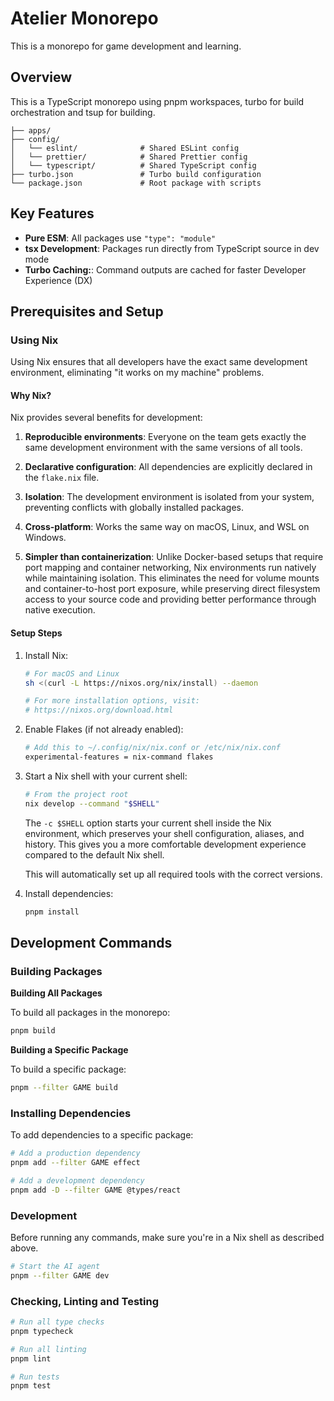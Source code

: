 
# Atelier Monorepo

This is a monorepo for game development and learning.

## Overview

This is a TypeScript monorepo using pnpm workspaces, turbo for build orchestration and tsup for building.

```
├── apps/
├── config/
│   └── eslint/              # Shared ESLint config
│   └── prettier/            # Shared Prettier config 
│   └── typescript/          # Shared TypeScript config
├── turbo.json               # Turbo build configuration
└── package.json             # Root package with scripts
```

## Key Features

- **Pure ESM**: All packages use `"type": "module"`
- **tsx Development**: Packages run directly from TypeScript source in dev mode
- **Turbo Caching:**: Command outputs are cached for faster Developer Experience (DX)

## Prerequisites and Setup

### Using Nix

Using Nix ensures that all developers have the exact same development environment, eliminating "it works on my machine" problems.

#### Why Nix?

Nix provides several benefits for development:

1. **Reproducible environments**: Everyone on the team gets exactly the same development environment with the same versions of all tools.

2. **Declarative configuration**: All dependencies are explicitly declared in the `flake.nix` file.

3. **Isolation**: The development environment is isolated from your system, preventing conflicts with globally installed packages.

4. **Cross-platform**: Works the same way on macOS, Linux, and WSL on Windows.

5. **Simpler than containerization**: Unlike Docker-based setups that require port mapping and container networking, Nix environments run natively while maintaining isolation. This eliminates the need for volume mounts and container-to-host port exposure, while preserving direct filesystem access to your source code and providing better performance through native execution.

#### Setup Steps

1. Install Nix:

   ```bash
   # For macOS and Linux
   sh <(curl -L https://nixos.org/nix/install) --daemon

   # For more installation options, visit:
   # https://nixos.org/download.html
   ```

2. Enable Flakes (if not already enabled):

   ```bash
   # Add this to ~/.config/nix/nix.conf or /etc/nix/nix.conf
   experimental-features = nix-command flakes
   ```

3. Start a Nix shell with your current shell:

   ```bash
   # From the project root
   nix develop --command "$SHELL"
   ```

   The `-c $SHELL` option starts your current shell inside the Nix environment, which preserves your shell configuration, aliases, and history. This gives you a more comfortable development experience compared to the default Nix shell.

   This will automatically set up all required tools with the correct versions.

4. Install dependencies:

   ```bash
   pnpm install
   ```

## Development Commands

### Building Packages

**Building All Packages**

To build all packages in the monorepo:

```sh
pnpm build
```

**Building a Specific Package**

To build a specific package:

```sh
pnpm --filter GAME build
```

### Installing Dependencies

To add dependencies to a specific package:

```sh
# Add a production dependency
pnpm add --filter GAME effect

# Add a development dependency
pnpm add -D --filter GAME @types/react
```

### Development

Before running any commands, make sure you're in a Nix shell as described above.

```bash
# Start the AI agent
pnpm --filter GAME dev
```

### Checking, Linting and Testing

```sh
# Run all type checks
pnpm typecheck

# Run all linting
pnpm lint

# Run tests
pnpm test
```